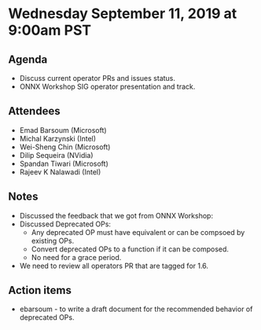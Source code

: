 # Wednesday September 11, 2019 at 9:00am PST

## Agenda
* Discuss current operator PRs and issues status.
* ONNX Workshop SIG operator presentation and track.

## Attendees 
* Emad Barsoum (Microsoft)
* Michal Karzynski (Intel)
* Wei-Sheng Chin (Microsoft)
* Dilip Sequeira (NVidia)
* Spandan Tiwari (Microsoft)
* Rajeev K Nalawadi (Intel)

## Notes
* Discussed the feedback that we got from ONNX Workshop:
* Discussed Deprecated OPs:
    * Any deprecated OP must have equivalent or can be compsoed by existing OPs.
    * Convert deprecated OPs to a function if it can be composed.
    * No need for a grace period.
* We need to review all operators PR that are tagged for 1.6.

## Action items
* ebarsoum - to write a draft document for the recommended behavior of deprecated OPs.
 
